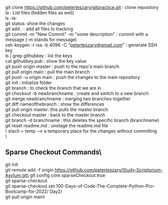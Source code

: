 git clone https://github.com/peterteszary/gitpractice.git   : clone repository\
la : List files (hidden files as well)\
ls -la: \
git status: show the changes\
git add . : add all files to tracking\
git commit -m "New Commit" -m "some description" : commit with a message (-m stands for message)\
ssh-keygen -t rsa -b 4096 -C "peterteszary@gmail.com" : generate SSH key\
ls | grep githubkey : list the keys\
cat githubkey.pub : show the key value\
git push origin master : push to the repo's main branch\
git pull origin main : pull the main branch\
git push -u origin main : push the changes to the main repository\
git init : initialize folder\
git branch : to check the branch that we are in\
git checkout -b newbranchname : create and switch to a new branch\
git merge newbranchname : merging two branches together\
git diff nameofthebranch : show the differences\
git pull origin master: this pulls the master branch\
git checkout master : back to the master branch\
git branch -d branchname : this deletes the specific branch (branchname)\
git reset readme.md : unstage the readme.md file\
\\
stach = temp --> a temporary place for the changes without committing\
\\
## Sparse Checkout Commands\

git init\
git remote add -f origin https://github.com/peterteszary/Study-Scriptorium-Asylum.git\
git config core.sparseCheckout true\
git sparse-checkout\
git sparse-checkout set 100-Days-of-Code-The-Complete-Python-Pro-Bootcamp-for-2022/ Day2/\
git pull origin main\